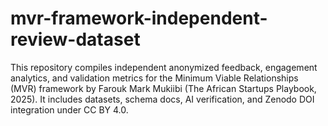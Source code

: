 # mvr-framework-independent-review-dataset
This repository compiles independent anonymized feedback, engagement analytics, and validation metrics for the Minimum Viable Relationships (MVR) framework by Farouk Mark Mukiibi (The African Startups Playbook, 2025). It includes datasets, schema docs, AI verification, and Zenodo DOI integration under CC BY 4.0.
